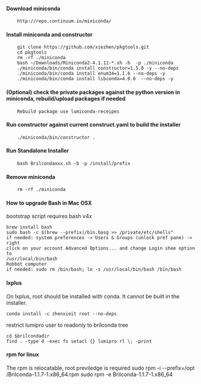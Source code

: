 #### Download miniconda
```
    http://repo.continuum.io/miniconda/
```

#### Install miniconda and constructor
```
    git clone https://github.com/xiezhen/pkgtools.git
    cd pkgtools
    rm -rf ./miniconda
    bash ~/Downloads/Miniconda2-4.1.11-*.sh -b  -p ./miniconda
    ./miniconda/bin/conda install constructor=1.5.0 -y --no-deps
    ./miniconda/bin/conda install enum34=1.1.6 --no-deps -y
    ./miniconda/bin/conda install libconda=4.0.0  --no-deps -y

```

#### (Optional) check the private packages against the python version in miniconda, rebuild/upload packages if needed
```
    Rebuild package use lumiconda-receipes
```

#### Run constructor against current construct.yaml to build the installer
```
    ./miniconda/bin/constructor .
```

#### Run Standalone Installer
```
    bash Brilcondaxxx.sh -b -p /install/prefix
```

#### Remove miniconda
```
    rm -rf ./miniconda
```
#### How to upgrade Bash in Mac OSX
bootstrap script requires bash v4x
```
brew install bash
sudo bash -c $(brew --prefix)/bin.basg >> /private/etc/shells"
if needed: system preferences -> Users & Groups (unlock pref pane) -> right
click on your account Advanced Options... and change Login shee option to
/usr/local/bin/bash
Robbot computer
if needed: sudo rm /bin/bash; ln -s /usr/local/bin/bash /bin/bash
```
#### lxplus
On lxplus, root should be installed with conda. It cannot be built in the
installer. 
```
conda install -c zhenxieit root --no-deps
```
restrict lumipro user to readonly to brilconda tree
```
cd $brilcondadir
find . -type d -exec fs setacl {} lumipro rl \; -print
```
#### rpm for linux
The rpm is relocatable, root previledge is required
sudo rpm -i --prefix=/opt /Brilconda-1.1.7-1.x86_64.rpm 
sudo rpm -e Brilconda-1.1.7-1.x86_64
